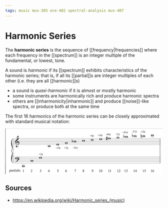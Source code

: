 ```yaml
---
tags: music mus-305 ece-402 spectral-analysis mus-407
---
```


# Harmonic Series

The **harmonic series** is the sequence of [[frequency|frequencies]] where each frequency in the [[spectrum]] is an integer multiple of the fundamental, or lowest, tone.

A sound is _harmonic_ if its [[spectrum]] exhibits characteristics of the harmonic series; that is, if all its [[partial]]s are integer multiples of each other (i.e. they are all [[harmonic]]s)

- a sound is _quasi-harmonic_ if it is almost or mostly harmonic
- some instruments are harmonically rich and produce harmonic spectra
- others are [[inharmonicity|inharmonic]] and produce [[noise]]-like spectra, or produce both at the same time

The first 16 harmonics of the harmonic series can be closely approximated with standard musical notation:

![Harmonic series approximation](../attachments/harmonic-series-approximation.png)

## Sources

- <https://en.wikipedia.org/wiki/Harmonic_series_(music)>
